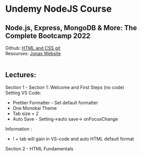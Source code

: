 <h1> Undemy NodeJS Course </h1>
<h2> Node.js, Express, MongoDB & More: The Complete Bootcamp 2022 </h2>

<span>
Github:
<a href="https://github.com/jonasschmedtmann/html-css-course"> HTML and CSS git </a>
</span>
<span>
<br>
Resourses:
<a href="https://codingheroes.io/resources/">Jonas Website </a>  
</span>

<br>
<br>

<h2>Lectures: </h2>
Section 1 - Section 1: Welcome and First Steps (no code)
<br>
<span>
Setting VS Code:
<ul>
  <li>Prettier Formatter - Set default formatter</li> 
  <li>One Monokai Theme</li> 
  <li>Tab size = 2</li>
  <li>Auto Save - Setting->auto save-> onFocusChange</li>
</ul>
</span>
Information :
<ul>
  <li>! + tab will gain in VS-code and auto HTML default format</li> 
</ul>

Section 2 - HTML Fundamentals
